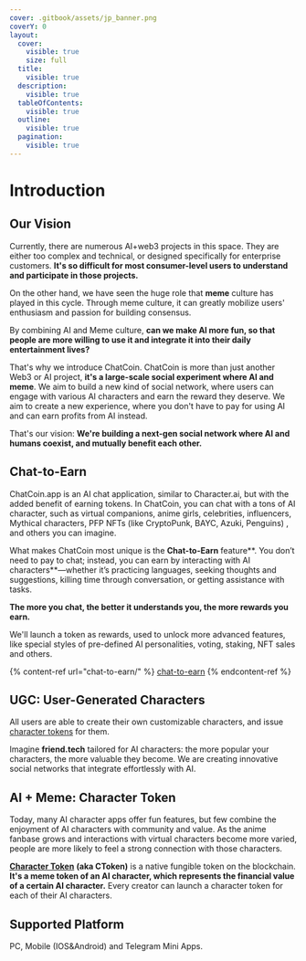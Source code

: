 ```yaml
---
cover: .gitbook/assets/jp_banner.png
coverY: 0
layout:
  cover:
    visible: true
    size: full
  title:
    visible: true
  description:
    visible: true
  tableOfContents:
    visible: true
  outline:
    visible: true
  pagination:
    visible: true
---
```


# Introduction

## Our Vision

Currently, there are numerous AI+web3 projects in this space. They are either too complex and technical, or designed specifically for enterprise customers. **It's so difficult for most consumer-level users to understand and participate in those projects.**

On the other hand, we have seen the huge role that **meme** culture has played in this cycle. Through meme culture, it can greatly mobilize users' enthusiasm and passion for building consensus.

By combining AI and Meme culture, **can we make AI more fun, so that people are more willing to use it and integrate it into their daily entertainment lives?**

That's why we introduce ChatCoin. ChatCoin is more than just another Web3 or AI project, **it's a large-scale social experiment where AI and meme**. We aim to build a new kind of social network, where users can engage with various AI characters and earn the reward they deserve. We aim to create a new experience, where you don't have to pay for using AI and can earn profits from AI instead.

That's our vision: **We're building a next-gen social network where AI and humans coexist, and mutually benefit each other.**&#x20;

## Chat-to-Earn

ChatCoin.app is an AI chat application, similar to Character.ai, but with the added benefit of earning tokens. In ChatCoin, you can chat with a tons of AI character, such as virtual companions, anime girls, celebrities, influencers, Mythical characters, PFP NFTs (like CryptoPunk, BAYC, Azuki, Penguins) , and others you can imagine.

What makes ChatCoin most unique is the **Chat-to-Earn** feature**. You don’t need to pay to chat; instead, you can earn by interacting with AI characters**—whether it’s practicing languages, seeking thoughts and suggestions, killing time through conversation, or getting assistance with tasks.

**The more you chat, the better it understands you, the more rewards you earn.**

We'll launch a token as rewards, used to unlock more advanced features, like special styles of pre-defined AI personalities, voting, staking, NFT sales and others.

{% content-ref url="chat-to-earn/" %}
[chat-to-earn](chat-to-earn/)
{% endcontent-ref %}

## UGC: User-Generated Characters

All users are able to create their own customizable characters, and issue [character tokens](character-token-ai+meme.md) for them.&#x20;

Imagine **friend.tech** tailored for AI characters: the more popular your characters, the more valuable they become. We are creating innovative social networks that integrate effortlessly with AI.

## AI + Meme: Character Token

Today, many AI character apps offer fun features, but few combine the enjoyment of AI characters with community and value. As the anime fanbase grows and interactions with virtual characters become more varied, people are more likely to feel a strong connection with those characters.

[**Character Token**](character-token-ai+meme.md) **(aka CToken)** is a native fungible token on the blockchain. **It's a meme token of an AI character, which represents the financial value of a certain AI character.** Every creator can launch a character token for each of their AI characters.

## Supported Platform

PC, Mobile (IOS\&Android) and Telegram Mini Apps.
